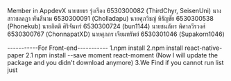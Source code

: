 Member in AppdevX
นายชยธร รุ่งเรือง 6530300082 (ThirdChyr, SeisenUni)
นางสาวชลลฎา พันสีนาม 6530300091 (Cholladapu)
นายศุภวิชญ์ หิรัญชัย 6530300538 (Phonekub)
นายกิตติ ศิริจันทร์ 6530300724 (bun1144)
นายชนภัทร พิศาลวีรวงศ์ 6530300767 (ChonnapatXD)
นายศุภกร เจียมทรัพย์ 6530301046 (Supakorn1046)


-----------For Front-end-----------
1.npm install
2.npm install react-native-paper
2.1 npm install --save moment react-moment
(Now I will update the package and you didn't download anymore) 
3.We Find if you cannot run list just


